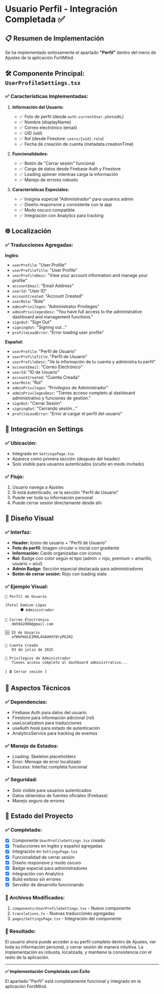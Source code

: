 # Usuario Perfil - Integración Completada ✅

## 📋 Resumen de Implementación

Se ha implementado exitosamente el apartado **"Perfil"** dentro del menú de Ajustes de la aplicación FortiMind.

## 🛠️ Componente Principal: `UserProfileSettings.tsx`

### ✅ Características Implementadas:

1. **Información del Usuario:**
   - ✅ Foto de perfil (desde `auth.currentUser.photoURL`)
   - ✅ Nombre (displayName)
   - ✅ Correo electrónico (email)
   - ✅ UID (uid)
   - ✅ Rol (desde Firestore: `users/{uid}.role`)
   - ✅ Fecha de creación de cuenta (metadata.creationTime)

2. **Funcionalidades:**
   - ✅ Botón de "Cerrar sesión" funcional
   - ✅ Carga de datos desde Firebase Auth y Firestore
   - ✅ Loading spinner mientras carga la información
   - ✅ Manejo de errores robusto

3. **Características Especiales:**
   - ✅ Insignia especial "Administrador" para usuarios admin
   - ✅ Diseño responsive y consistente con la app
   - ✅ Modo oscuro compatible
   - ✅ Integración con Analytics para tracking

## 🌐 Localización

### ✅ Traducciones Agregadas:

**Inglés:**
- `userProfile`: "User Profile"
- `userProfileTitle`: "User Profile"
- `userProfileDesc`: "View your account information and manage your profile"
- `accountEmail`: "Email Address"
- `userId`: "User ID"
- `accountCreated`: "Account Created"
- `userRole`: "Role"
- `adminPrivileges`: "Administrator Privileges"
- `adminPrivilegesDesc`: "You have full access to the administrative dashboard and management functions."
- `signOut`: "Sign Out"
- `signingOut`: "Signing out..."
- `profileLoadError`: "Error loading user profile"

**Español:**
- `userProfile`: "Perfil de Usuario"
- `userProfileTitle`: "Perfil de Usuario"
- `userProfileDesc`: "Ve la información de tu cuenta y administra tu perfil"
- `accountEmail`: "Correo Electrónico"
- `userId`: "ID de Usuario"
- `accountCreated`: "Cuenta Creada"
- `userRole`: "Rol"
- `adminPrivileges`: "Privilegios de Administrador"
- `adminPrivilegesDesc`: "Tienes acceso completo al dashboard administrativo y funciones de gestión."
- `signOut`: "Cerrar Sesión"
- `signingOut`: "Cerrando sesión..."
- `profileLoadError`: "Error al cargar el perfil del usuario"

## 📍 Integración en Settings

### ✅ Ubicación:
- Integrado en `SettingsPage.tsx`
- Aparece como primera sección (después del header)
- Solo visible para usuarios autenticados (oculto en modo invitado)

### ✅ Flujo:
1. Usuario navega a Ajustes
2. Si está autenticado, ve la sección "Perfil de Usuario"
3. Puede ver toda su información personal
4. Puede cerrar sesión directamente desde ahí

## 🎨 Diseño Visual

### ✅ Interfaz:
- **Header:** Icono de usuario + "Perfil de Usuario"
- **Foto de perfil:** Imagen circular o inicial con gradiente
- **Información:** Cards organizadas con iconos
- **Rol:** Badge con color según el tipo (admin = rojo, premium = amarillo, usuario = azul)
- **Admin Badge:** Sección especial destacada para administradores
- **Botón de cerrar sesión:** Rojo con loading state

### ✅ Ejemplo Visual:
```
👤 Perfil de Usuario

[Foto] Damian López
       🛡️ Administrador

📧 Correo Electrónico
   dm5942898@gmail.com

🆔 ID de Usuario
   afWkPmGLEIMUL4SAUHXf0ryPUJ02

📅 Cuenta Creada
   03 de julio de 2025

👑 Privilegios de Administrador
   Tienes acceso completo al dashboard administrativo...

[ 🔒 Cerrar sesión ]
```

## 🔧 Aspectos Técnicos

### ✅ Dependencias:
- Firebase Auth para datos del usuario
- Firestore para información adicional (rol)
- useLocalization para traducciones
- useAuth hook para estado de autenticación
- AnalyticsService para tracking de eventos

### ✅ Manejo de Estados:
- Loading: Skeleton placeholders
- Error: Mensaje de error localizado  
- Success: Interfaz completa funcional

### ✅ Seguridad:
- Solo visible para usuarios autenticados
- Datos obtenidos de fuentes oficiales (Firebase)
- Manejo seguro de errores

## 🚀 Estado del Proyecto

### ✅ Completado:
- [x] Componente `UserProfileSettings.tsx` creado
- [x] Traducciones en inglés y español agregadas
- [x] Integración en `SettingsPage.tsx`
- [x] Funcionalidad de cerrar sesión
- [x] Diseño responsive y modo oscuro
- [x] Badge especial para administradores
- [x] Integración con Analytics
- [x] Build exitoso sin errores
- [x] Servidor de desarrollo funcionando

### 📝 Archivos Modificados:
1. `components/UserProfileSettings.tsx` - Nuevo componente
2. `translations.ts` - Nuevas traducciones agregadas
3. `pages/SettingsPage.tsx` - Integración del componente

### 🎯 Resultado:
El usuario ahora puede acceder a su perfil completo dentro de Ajustes, ver toda su información personal, y cerrar sesión de manera intuitiva. La implementación es robusta, localizada, y mantiene la consistencia con el resto de la aplicación.

---

**✅ Implementación Completada con Éxito** 

El apartado "Perfil" está completamente funcional y integrado en la aplicación FortiMind.
